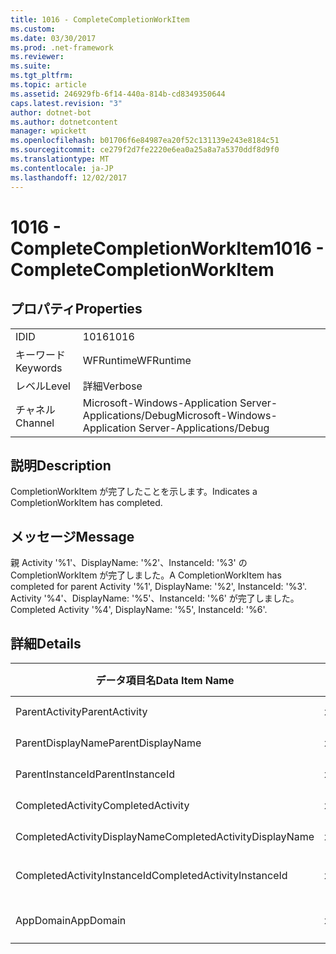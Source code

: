 ```yaml
---
title: 1016 - CompleteCompletionWorkItem
ms.custom: 
ms.date: 03/30/2017
ms.prod: .net-framework
ms.reviewer: 
ms.suite: 
ms.tgt_pltfrm: 
ms.topic: article
ms.assetid: 246929fb-6f14-440a-814b-cd8349350644
caps.latest.revision: "3"
author: dotnet-bot
ms.author: dotnetcontent
manager: wpickett
ms.openlocfilehash: b01706f6e84987ea20f52c131139e243e8184c51
ms.sourcegitcommit: ce279f2d7fe2220e6ea0a25a8a7a5370ddf8d9f0
ms.translationtype: MT
ms.contentlocale: ja-JP
ms.lasthandoff: 12/02/2017
---
```

# <a name="1016---completecompletionworkitem"></a><span data-ttu-id="052dc-102">1016 - CompleteCompletionWorkItem</span><span class="sxs-lookup"><span data-stu-id="052dc-102">1016 - CompleteCompletionWorkItem</span></span>
## <a name="properties"></a><span data-ttu-id="052dc-103">プロパティ</span><span class="sxs-lookup"><span data-stu-id="052dc-103">Properties</span></span>  
  
|||  
|-|-|  
|<span data-ttu-id="052dc-104">ID</span><span class="sxs-lookup"><span data-stu-id="052dc-104">ID</span></span>|<span data-ttu-id="052dc-105">1016</span><span class="sxs-lookup"><span data-stu-id="052dc-105">1016</span></span>|  
|<span data-ttu-id="052dc-106">キーワード</span><span class="sxs-lookup"><span data-stu-id="052dc-106">Keywords</span></span>|<span data-ttu-id="052dc-107">WFRuntime</span><span class="sxs-lookup"><span data-stu-id="052dc-107">WFRuntime</span></span>|  
|<span data-ttu-id="052dc-108">レベル</span><span class="sxs-lookup"><span data-stu-id="052dc-108">Level</span></span>|<span data-ttu-id="052dc-109">詳細</span><span class="sxs-lookup"><span data-stu-id="052dc-109">Verbose</span></span>|  
|<span data-ttu-id="052dc-110">チャネル</span><span class="sxs-lookup"><span data-stu-id="052dc-110">Channel</span></span>|<span data-ttu-id="052dc-111">Microsoft-Windows-Application Server-Applications/Debug</span><span class="sxs-lookup"><span data-stu-id="052dc-111">Microsoft-Windows-Application Server-Applications/Debug</span></span>|  
  
## <a name="description"></a><span data-ttu-id="052dc-112">説明</span><span class="sxs-lookup"><span data-stu-id="052dc-112">Description</span></span>  
 <span data-ttu-id="052dc-113">CompletionWorkItem が完了したことを示します。</span><span class="sxs-lookup"><span data-stu-id="052dc-113">Indicates a CompletionWorkItem has completed.</span></span>  
  
## <a name="message"></a><span data-ttu-id="052dc-114">メッセージ</span><span class="sxs-lookup"><span data-stu-id="052dc-114">Message</span></span>  
 <span data-ttu-id="052dc-115">親 Activity '%1'、DisplayName: '%2'、InstanceId: '%3' の CompletionWorkItem が完了しました。</span><span class="sxs-lookup"><span data-stu-id="052dc-115">A CompletionWorkItem has completed for parent Activity '%1', DisplayName: '%2', InstanceId: '%3'.</span></span> <span data-ttu-id="052dc-116">Activity '%4'、DisplayName: '%5'、InstanceId: '%6' が完了しました。</span><span class="sxs-lookup"><span data-stu-id="052dc-116">Completed Activity '%4', DisplayName: '%5', InstanceId: '%6'.</span></span>  
  
## <a name="details"></a><span data-ttu-id="052dc-117">詳細</span><span class="sxs-lookup"><span data-stu-id="052dc-117">Details</span></span>  
  
|<span data-ttu-id="052dc-118">データ項目名</span><span class="sxs-lookup"><span data-stu-id="052dc-118">Data Item Name</span></span>|<span data-ttu-id="052dc-119">データ項目の型</span><span class="sxs-lookup"><span data-stu-id="052dc-119">Data Item Type</span></span>|<span data-ttu-id="052dc-120">説明</span><span class="sxs-lookup"><span data-stu-id="052dc-120">Description</span></span>|  
|--------------------|--------------------|-----------------|  
|<span data-ttu-id="052dc-121">ParentActivity</span><span class="sxs-lookup"><span data-stu-id="052dc-121">ParentActivity</span></span>|<span data-ttu-id="052dc-122">xs:string</span><span class="sxs-lookup"><span data-stu-id="052dc-122">xs:string</span></span>|<span data-ttu-id="052dc-123">親アクティビティの型名。</span><span class="sxs-lookup"><span data-stu-id="052dc-123">The type name of the parent activity.</span></span>|  
|<span data-ttu-id="052dc-124">ParentDisplayName</span><span class="sxs-lookup"><span data-stu-id="052dc-124">ParentDisplayName</span></span>|<span data-ttu-id="052dc-125">xs:string</span><span class="sxs-lookup"><span data-stu-id="052dc-125">xs:string</span></span>|<span data-ttu-id="052dc-126">親アクティビティの表示名。</span><span class="sxs-lookup"><span data-stu-id="052dc-126">The display name of the parent activity.</span></span>|  
|<span data-ttu-id="052dc-127">ParentInstanceId</span><span class="sxs-lookup"><span data-stu-id="052dc-127">ParentInstanceId</span></span>|<span data-ttu-id="052dc-128">xs:string</span><span class="sxs-lookup"><span data-stu-id="052dc-128">xs:string</span></span>|<span data-ttu-id="052dc-129">親アクティビティのインスタンス ID。</span><span class="sxs-lookup"><span data-stu-id="052dc-129">The instance id of the parent activity.</span></span>|  
|<span data-ttu-id="052dc-130">CompletedActivity</span><span class="sxs-lookup"><span data-stu-id="052dc-130">CompletedActivity</span></span>|<span data-ttu-id="052dc-131">xs:string</span><span class="sxs-lookup"><span data-stu-id="052dc-131">xs:string</span></span>|<span data-ttu-id="052dc-132">完了したアクティビティの型名。</span><span class="sxs-lookup"><span data-stu-id="052dc-132">The type name of the completed activity.</span></span>|  
|<span data-ttu-id="052dc-133">CompletedActivityDisplayName</span><span class="sxs-lookup"><span data-stu-id="052dc-133">CompletedActivityDisplayName</span></span>|<span data-ttu-id="052dc-134">xs:string</span><span class="sxs-lookup"><span data-stu-id="052dc-134">xs:string</span></span>|<span data-ttu-id="052dc-135">完了したアクティビティの表示名。</span><span class="sxs-lookup"><span data-stu-id="052dc-135">The display name of the completed activity.</span></span>|  
|<span data-ttu-id="052dc-136">CompletedActivityInstanceId</span><span class="sxs-lookup"><span data-stu-id="052dc-136">CompletedActivityInstanceId</span></span>|<span data-ttu-id="052dc-137">xs:string</span><span class="sxs-lookup"><span data-stu-id="052dc-137">xs:string</span></span>|<span data-ttu-id="052dc-138">完了したアクティビティのインスタンス ID。</span><span class="sxs-lookup"><span data-stu-id="052dc-138">The instance id of the completed activity.</span></span>|  
|<span data-ttu-id="052dc-139">AppDomain</span><span class="sxs-lookup"><span data-stu-id="052dc-139">AppDomain</span></span>|<span data-ttu-id="052dc-140">xs:string</span><span class="sxs-lookup"><span data-stu-id="052dc-140">xs:string</span></span>|<span data-ttu-id="052dc-141">AppDomain.CurrentDomain.FriendlyName で返される文字列。</span><span class="sxs-lookup"><span data-stu-id="052dc-141">The string returned by AppDomain.CurrentDomain.FriendlyName.</span></span>|
